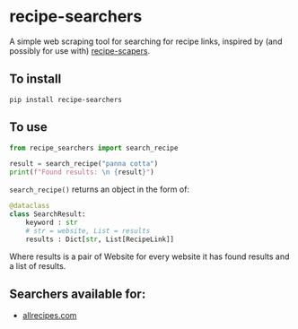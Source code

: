 # recipe-searchers
A simple web scraping tool for searching for recipe links, inspired by (and possibly for use with) [recipe-scapers](https://github.com/hhursev/recipe-scrapers).

## To install
```
pip install recipe-searchers
```

## To use
```python
from recipe_searchers import search_recipe

result = search_recipe("panna cotta")
print(f"Found results: \n {result}")
```
```search_recipe()``` returns an object in the form of:

```python
@dataclass
class SearchResult:
    keyword : str
    # str = website, List = results
    results : Dict[str, List[RecipeLink]]
```

Where results is a pair of Website for every website it has found results and a list of results.

## Searchers available for:
- [allrecipes.com](https://allrecipes.com)